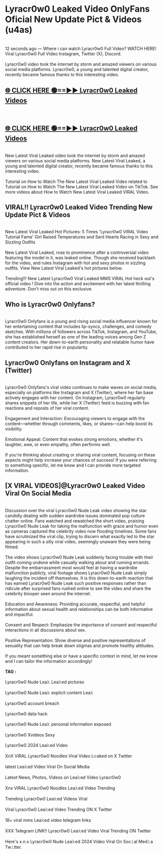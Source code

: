 # Lyracr0w0 Leaked Video OnlyFans Oficial New Update Pict & Videos (u4as)
<br>
12 seconds ago — Where i can watch Lyracr0w0 Full Video? WATCH HERE! Viral Lyracr0w0 Full Video Instagram, Twitter (X), Discord.
<br><br>
Lyracr0w0 video took the internet by storm and amazed viewers on various social media platforms. Lyracr0w0, a young and talented digital creator, recently became famous thanks to this interesting video.
<br>
<h2><a href="https://play.trustnlinepharmacy.us?title=Lyracr0w0">🌐 CLICK HERE 🟢==►► Lyracr0w0 Leaked Videos</a></h2>
<br>
<h2><a href="https://play.trustnlinepharmacy.us?title=Lyracr0w0">🌐 CLICK HERE 🟢==►► Lyracr0w0 Leaked Videos</a></h2>
<br>
New Latest Viral Leaked video took the internet by storm and amazed viewers on various social media platforms. New Latest Viral Leaked, a young and talented digital creator, recently became famous thanks to this interesting video.
<br><br>
Tutorial on How to Watch The New Latest Viral Leaked Video related to Tutorial on How to Watch The New Latest Viral Leaked Video on TikTok. See more videos about How to Watch New Latest Viral Leaked VIRAL Video.
<br>
<h2>VIRAL!! Lyracr0w0 Leaked Video Trending New Update Pict & Videos</h2>
<br>
New Latest Viral Leaked Hot Pictures: 5 Times 'Lyracr0w0 VIRAL Video Tutorial Fame' Girl Raised Temperatures and Sent Hearts Racing in Sexy and Sizzling Outfits
<br><br>
New Latest Viral Leaked, rose to prominence after a controversial video featuring the model in it, was leaked online. Though she received backlash for the video, and rules Instagram with hot and sexy photos in sizzling outfits. View New Latest Viral Leaked's hot pictures below.
<br><br>
Trending!!! New Latest Lyracr0w0 Viral Leaked MMS VIRAL Hot heck out's official video ! Dive into the action and excitement with her latest thrilling adventure. Don't miss out on this exclusive.
<br>
<h2>Who is Lyracr0w0 Onlyfans?</h2>
<br>
Lyracr0w0 Onlyfans is a young and rising social media influencer known for her entertaining content that includes lip-syncs, challenges, and comedy sketches. With millions of followers across TikTok, Instagram, and YouTube, she has established herself as one of the leading voices among Gen Z content creators. Her down-to-earth personality and relatable humor have contributed to her rapid rise in popularity.
<br>
<h2>Lyracr0w0 Onlyfans on Instagram and X (Twitter)</h2>
<br>
Lyracr0w0 Onlyfans's viral video continues to make waves on social media, especially on platforms like Instagram and X (Twitter), where her fan base actively engages with her content. On Instagram, Lyracr0w0 regularly shares snippets of her life, while her X (Twitter) feed is buzzing with fan reactions and reposts of her viral content.
<br><br>
Engagement and Interaction: Encouraging viewers to engage with the content—whether through comments, likes, or shares—can help boost its visibility.
<br><br>
Emotional Appeal: Content that evokes strong emotions, whether it's laughter, awe, or even empathy, often performs well.
<br><br>
If you're thinking about creating or sharing viral content, focusing on these aspects might help increase your chances of success! If you were referring to something specific, let me know and I can provide more targeted information.
<br>
<h2>[X VIRAL VIDEOS]@Lyracr0w0 Leaked Video Viral On Social Media</h2>
<br>
Discussion over the viral Lyracr0w0 Nude Leak video showing the star candidly dealing with sudden wardrobe issues dominated pop culture chatter online. Fans watched and rewatched the short video, praising Lyracr0w0 Nude Leak for taking the malfunction with grace and humor even as cameras captured the celebrity video now flooding timelines. Some fans have scrutinized the viral clip, trying to discern what exactly led to the star appearing in such a silly viral video, seemingly unaware they were being filmed.
<br><br>
The video shows Lyracr0w0 Nude Leak suddenly facing trouble with their outfit coming undone while casually walking about and running errands. Despite the embarrassment most would feel at having a wardrobe malfunction publicly, viral footage shows Lyracr0w0 Nude Leak simply laughing the incident off themselves. It is this down-to-earth reaction that has earned Lyracr0w0 Nude Leak such positive responses rather than ridicule after surprised fans rushed online to see the video and share the celebrity blooper seen around the internet.
<br><br>
Education and Awareness: Providing accurate, respectful, and helpful information about sexual health and relationships can be both informative and impactful.
<br><br>
Consent and Respect: Emphasize the importance of consent and respectful interactions in all discussions about sex.
<br><br>
Positive Representation: Show diverse and positive representations of sexuality that can help break down stigmas and promote healthy attitudes.
<br><br>
If you meant something else or have a specific context in mind, let me know and I can tailor the information accordingly!
<br><br>
<strong>TAG :</strong>
<br><br>
Lyracr0w0 Nude Lea𝚔 Lea𝚔ed pictures
<br><br>
Lyracr0w0 Nude Lea𝚔 explicit content Lea𝚔
<br><br>
Lyracr0w0 account breach
<br><br>
Lyracr0w0 data hack
<br><br>
Lyracr0w0 Nude Lea𝚔 personal information exposed
<br><br>
Lyracr0w0 Xvideos Sexy
<br><br>
Lyracr0w0 2024 Lea𝚔ed Video
<br><br>
XnX VIRAL Lyracr0w0 Noodles Viral Video L𝚎aked on X Twitter
<br><br>
latest Lea𝚔ed Video Viral On Social Media
<br><br>
Latest News, Photos, Videos on Lea𝚔ed Video Lyracr0w0
<br><br>
Xnx VIRAL Lyracr0w0 Noodles Lea𝚔ed Video Trending
<br><br>
Trending Lyracr0w0 Lea𝚔ed Videos Viral
<br><br>
Viral Lyracr0w0 Lea𝚔ed Video Trending ON X Twitter
<br><br>
18+ viral mms Lea𝚔ed video telegram links
<br><br>
XXX Telegram LINK!! Lyracr0w0 Lea𝚔ed Video Viral Trending ON Twitter
<br><br>
Here's x.n.x Lyracr0w0 Nude Lea𝚔ed 2024 Video Viral On Soc𝚒al Med𝚒a Tw𝚒tter.